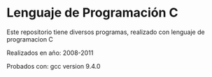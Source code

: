 # Lenguaje de Programación C

Este repositorio tiene diversos programas, realizado con
lenguaje de programacion C

Realizados en año: 2008-2011

Probados con: gcc version 9.4.0 